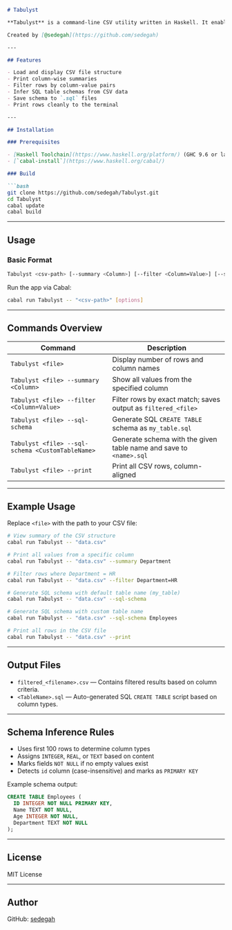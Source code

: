 ````markdown
# Tabulyst

**Tabulyst** is a command-line CSV utility written in Haskell. It enables users to explore, summarize, filter, generate SQL schemas, and print CSV data directly from the terminal.

Created by [@sedegah](https://github.com/sedegah)

---

## Features

- Load and display CSV file structure
- Print column-wise summaries
- Filter rows by column-value pairs
- Infer SQL table schemas from CSV data
- Save schema to `.sql` files
- Print rows cleanly to the terminal

---

## Installation

### Prerequisites

- [Haskell Toolchain](https://www.haskell.org/platform/) (GHC 9.6 or later)
- [`cabal-install`](https://www.haskell.org/cabal/)

### Build

```bash
git clone https://github.com/sedegah/Tabulyst.git
cd Tabulyst
cabal update
cabal build
````

---

## Usage

### Basic Format

```bash
Tabulyst <csv-path> [--summary <Column>] [--filter <Column=Value>] [--sql-schema [TableName]] [--print]
```

Run the app via Cabal:

```bash
cabal run Tabulyst -- "<csv-path>" [options]
```

---

## Commands Overview

| Command                                          | Description                                                        |
| ------------------------------------------------ | ------------------------------------------------------------------ |
| `Tabulyst <file>`                                | Display number of rows and column names                            |
| `Tabulyst <file> --summary <Column>`             | Show all values from the specified column                          |
| `Tabulyst <file> --filter <Column=Value>`        | Filter rows by exact match; saves output as `filtered_<file>`      |
| `Tabulyst <file> --sql-schema`                   | Generate SQL `CREATE TABLE` schema as `my_table.sql`               |
| `Tabulyst <file> --sql-schema <CustomTableName>` | Generate schema with the given table name and save to `<name>.sql` |
| `Tabulyst <file> --print`                        | Print all CSV rows, column-aligned                                 |

---

## Example Usage

Replace `<file>` with the path to your CSV file:

```bash
# View summary of the CSV structure
cabal run Tabulyst -- "data.csv"

# Print all values from a specific column
cabal run Tabulyst -- "data.csv" --summary Department

# Filter rows where Department = HR
cabal run Tabulyst -- "data.csv" --filter Department=HR

# Generate SQL schema with default table name (my_table)
cabal run Tabulyst -- "data.csv" --sql-schema

# Generate SQL schema with custom table name
cabal run Tabulyst -- "data.csv" --sql-schema Employees

# Print all rows in the CSV file
cabal run Tabulyst -- "data.csv" --print
```

---

## Output Files

* `filtered_<filename>.csv` — Contains filtered results based on column criteria.
* `<TableName>.sql` — Auto-generated SQL `CREATE TABLE` script based on column types.

---

## Schema Inference Rules

* Uses first 100 rows to determine column types
* Assigns `INTEGER`, `REAL`, or `TEXT` based on content
* Marks fields `NOT NULL` if no empty values exist
* Detects `id` column (case-insensitive) and marks as `PRIMARY KEY`

Example schema output:

```sql
CREATE TABLE Employees (
  ID INTEGER NOT NULL PRIMARY KEY,
  Name TEXT NOT NULL,
  Age INTEGER NOT NULL,
  Department TEXT NOT NULL
);
```

---

## License

MIT License

---

## Author

GitHub: [sedegah](https://github.com/sedegah)

```

